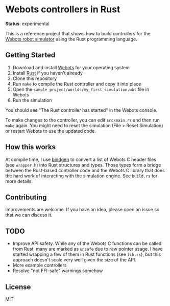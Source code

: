 # Webots controllers in Rust

**Status**: experimental

This is a reference project that shows how to build controllers for the [Webots robot simulator](https://cyberbotics.com) using the Rust programming language.

## Getting Started

1. Download and install [Webots](https://cyberbotics.com) for your operating system
1. Install [Rust](https://www.rust-lang.org/learn/get-started) if you haven't already
1. Clone this repository
1. Run `make` to compile the Rust controller and copy it into place
1. Open the `sample_project/worlds/my_first_simulation.wbt` file in Webots
1. Run the simulation

You should see "The Rust controller has started" in the Webots console.

To make changes to the controller, you can edit `src/main.rs` and then run `make` again. You might need to reset the simulation (File > Reset Simulation) or restart Webots to use the updated code.

## How this works

At compile time, I use [bindgen](https://github.com/rust-lang/rust-bindgen) to convert a list of Webots C header files (see `wrapper.h`) into Rust structures and types. Those types form a bridge between the Rust-based controller code and the Webots C library that does the hard work of interacting with the simulation engine. See `build.rs` for more details.

## Contributing

Improvements are welcome. If you have an idea, please open an issue so that we can discuss it.

## TODO

- Improve API safety. While any of the Webots C functions can be called from Rust, many are marked as `unsafe` due to raw pointer usage. I have started wrapping a few of them in Rust functions (see `lib.rs`), but this approach doesn't scale very well given the size of the API.
- More example controllers
- Resolve "not FFI-safe" warnings somehow

## License

MIT
